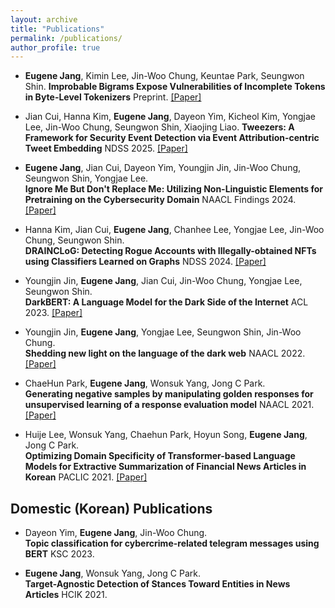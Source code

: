 ```yaml
---
layout: archive
title: "Publications"
permalink: /publications/
author_profile: true
---
```


- __Eugene Jang__,  Kimin Lee, Jin-Woo Chung, Keuntae Park, Seungwon Shin.
**Improbable Bigrams Expose Vulnerabilities of Incomplete Tokens in Byte-Level Tokenizers**
Preprint.
[\[Paper\]](https://arxiv.org/abs/2410.23684)

- Jian Cui, Hanna Kim, __Eugene Jang__, Dayeon Yim, Kicheol Kim, Yongjae Lee, Jin-Woo Chung, Seungwon Shin, Xiaojing Liao.
**Tweezers: A Framework for Security Event Detection via Event Attribution-centric Tweet Embedding**
NDSS 2025.
[\[Paper\]](https://arxiv.org/abs/2409.08221)

- __Eugene Jang__, Jian Cui, Dayeon Yim, Youngjin Jin, Jin-Woo Chung, Seungwon Shin, Yongjae Lee.          
**Ignore Me But Don't Replace Me: Utilizing Non-Linguistic Elements for Pretraining on the Cybersecurity Domain**
NAACL Findings 2024.
[\[Paper\]](https://aclanthology.org/2024.findings-naacl.3/)

- Hanna Kim, Jian Cui, __Eugene Jang__, Chanhee Lee, Yongjae Lee, Jin-Woo Chung, Seungwon Shin.          
**DRAINCLoG: Detecting Rogue Accounts with Illegally-obtained NFTs using Classifiers Learned on Graphs**
NDSS 2024.
[\[Paper\]](https://arxiv.org/abs/2301.13577)

- Youngjin Jin, __Eugene Jang__, Jian Cui, Jin-Woo Chung, Yongjae Lee, Seungwon Shin.          
**DarkBERT: A Language Model for the Dark Side of the Internet**
ACL 2023.
[\[Paper\]](https://aclanthology.org/2023.acl-long.415)

- Youngjin Jin, __Eugene Jang__, Yongjae Lee, Seungwon Shin, Jin-Woo Chung.          
**Shedding new light on the language of the dark web**
NAACL 2022.
[\[Paper\]](https://aclanthology.org/2022.naacl-main.412/)

- ChaeHun Park, __Eugene Jang__, Wonsuk Yang, Jong C Park.          
**Generating negative samples by manipulating golden responses for unsupervised learning of a response evaluation model**
NAACL 2021.
[\[Paper\]](https://aclanthology.org/2021.naacl-main.120/)

- Huije Lee, Wonsuk Yang, Chaehun Park, Hoyun Song, __Eugene Jang__, Jong C Park.          
**Optimizing Domain Specificity of Transformer-based Language Models for Extractive Summarization of Financial News Articles in Korean**
PACLIC 2021.
[\[Paper\]](https://aclanthology.org/2021.naacl-main.120/)
   

## Domestic (Korean) Publications
- Dayeon Yim, __Eugene Jang__, Jin-Woo Chung.          
**Topic classification for cybercrime-related telegram messages using BERT**
KSC 2023.

- __Eugene Jang__, Wonsuk Yang, Jong C Park.          
**Target-Agnostic Detection of Stances Toward Entities in News Articles**
HCIK 2021.
